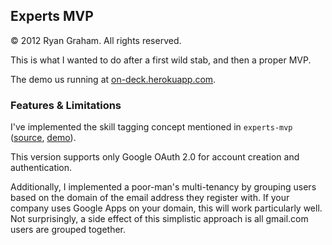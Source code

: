 ## Experts MVP
&copy; 2012 Ryan Graham. All rights reserved.

This is what I wanted to do after a first wild stab, and then a proper MVP.

The demo us running at [on-deck.herokuapp.com](http://on-deck.herokuapp.com/).

### Features & Limitations

I've implemented the skill tagging concept mentioned in `experts-mvp`
([source](https://github.com/rmg/experts-mvp),
[demo](http://experts-mvp.herokuapp.com)).

This version supports only Google OAuth 2.0 for account creation
and authentication.

Additionally, I implemented a poor-man's multi-tenancy by grouping users based
on the domain of the email address they register with. If your company uses Google
Apps on your domain, this will work particularly well. Not surprisingly, a side 
effect of this simplistic approach is all gmail.com users are grouped together.
